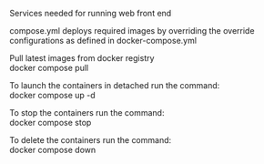 Services needed for running web front end  

compose.yml deploys required images by overriding the override configurations as defined in docker-compose.yml  

Pull latest images from docker registry  
docker compose pull  

To launch the containers in detached run the command:    
docker compose up -d  

To stop the containers run the command:  
docker compose stop  

To delete the containers run the command:  
docker compose down  


